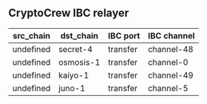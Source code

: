 ## CryptoCrew IBC relayer

| src_chain | dst_chain | IBC port | IBC channel |
| --------------- | --------------- | ------------ | -------------- |
| undefined | secret-4 | transfer | channel-48 |
| undefined | osmosis-1 | transfer | channel-0 |
| undefined | kaiyo-1 | transfer | channel-49 |
| undefined | juno-1 | transfer | channel-5 |